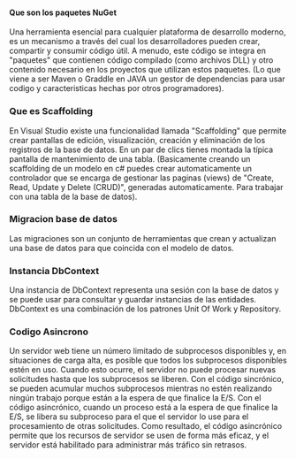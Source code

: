 #### Que son los paquetes NuGet
Una herramienta esencial para cualquier plataforma de desarrollo moderno, es un mecanismo a través del cual los desarrolladores pueden crear, compartir y consumir código útil. A menudo, este código se integra en "paquetes" que contienen código compilado (como archivos DLL) y otro contenido necesario en los proyectos que utilizan estos paquetes.
(Lo que viene a ser Maven o Graddle en JAVA un gestor de dependencias para usar codigo y caracteristicas hechas por otros programadores).


### Que es Scaffolding
En Visual Studio existe una funcionalidad llamada "Scaffolding" que permite crear pantallas de edición, visualización, creación y eliminación de los registros de la base de datos. En un par de clics tienes montada la típica pantalla de mantenimiento de una tabla.
(Basicamente creando un scaffolding de un modelo en c# puedes crear automaticamente un controlador que se encarga de gestionar las paginas (views) de "Create, Read, Update y Delete (CRUD)", generadas automaticamente. Para trabajar con una tabla de la base de datos).


### Migracion base de datos
Las migraciones son un conjunto de herramientas que crean y actualizan una base de datos para que coincida con el modelo de datos.


### Instancia DbContext
Una instancia de DbContext representa una sesión con la base de datos y se puede usar para consultar y guardar instancias de las entidades. DbContext es una combinación de los patrones Unit Of Work y Repository.


### Codigo Asincrono
Un servidor web tiene un número limitado de subprocesos disponibles y, en situaciones de carga alta, es posible que todos los subprocesos disponibles estén en uso. Cuando esto ocurre, el servidor no puede procesar nuevas solicitudes hasta que los subprocesos se liberen. Con el código sincrónico, se pueden acumular muchos subprocesos mientras no estén realizando ningún trabajo porque están a la espera de que finalice la E/S. Con el código asincrónico, cuando un proceso está a la espera de que finalice la E/S, se libera su subproceso para el que el servidor lo use para el procesamiento de otras solicitudes. Como resultado, el código asincrónico permite que los recursos de servidor se usen de forma más eficaz, y el servidor está habilitado para administrar más tráfico sin retrasos.